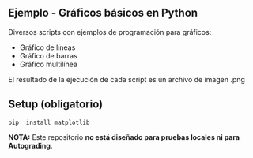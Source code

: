 ## Ejemplo - Gráficos básicos en Python

Diversos scripts con ejemplos de programación para gráficos:
- Gráfico de líneas
- Gráfico de barras
- Gráfico multilínea

El resultado de la ejecución de cada script es un archivo de imagen .png

## Setup (obligatorio)
```
pip  install matplotlib
```

**NOTA:** Este repositorio **no está diseñado para pruebas locales ni para Autograding**.

